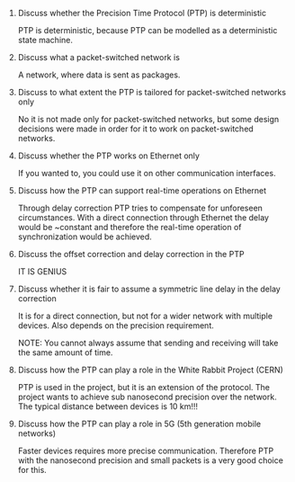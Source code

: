 1. Discuss whether the Precision Time Protocol (PTP) is deterministic

   PTP is deterministic, because PTP can be modelled as a deterministic state machine.

   

2. Discuss what a packet-switched network is

   A network, where data is sent as packages.

   

3. Discuss to what extent the PTP is tailored for packet-switched networks only

   No it is not made only for packet-switched networks, but some design decisions were made in order for it to work on packet-switched networks.

   

4. Discuss whether the PTP works on Ethernet only

   If you wanted to, you could use it on other communication interfaces.

   

5. Discuss how the PTP can support real-time operations on Ethernet

   Through delay correction PTP tries to compensate for unforeseen circumstances. With a direct connection through Ethernet the delay would be ~constant and therefore the real-time operation of synchronization would be achieved. 

   

6. Discuss the offset correction and delay correction in the PTP

   IT IS GENIUS

   

7. Discuss whether it is fair to assume a symmetric line delay in the delay correction

   It is for a direct connection, but not for a wider network with multiple devices. Also depends on the precision requirement.

   NOTE: You cannot always assume that sending and receiving will take the same amount of time.

   

8. Discuss how the PTP can play a role in the White Rabbit Project (CERN)

   PTP is used in the project, but it is an extension of the protocol. The project wants to achieve sub nanosecond precision over the network. The typical distance between devices is 10 km!!!

   

9. Discuss how the PTP can play a role in 5G (5th generation mobile networks)

   Faster devices requires more precise communication. Therefore PTP with the nanosecond precision and small packets is a very good choice for this.